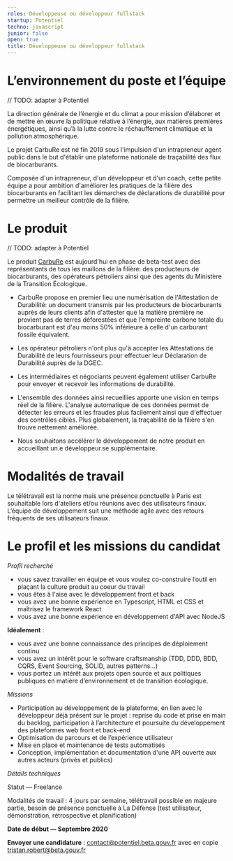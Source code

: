```yaml
---
roles: Développeuse ou développeur fullstack
startup: Potentiel
techno: javascript 
junior: false
open: true 
title: Développeuse ou développeur fullstack
---
```


# L’environnement du poste et l’équipe

// TODO: adapter à Potentiel

La direction générale de l’énergie et du climat a pour mission d’élaborer et de mettre en œuvre la politique relative à l’énergie, aux matières premières énergétiques, ainsi qu’à la lutte contre le réchauffement climatique et la pollution atmosphérique.

Le projet CarbuRe est né fin 2019 sous l'impulsion d'un intrapreneur agent public dans le but d'établir une plateforme nationale de traçabilité des flux de biocarburants.

Composée d'un intrapreneur, d'un développeur et d'un coach, cette petite équipe a pour ambition d'améliorer les pratiques de la filière des biocarburants en facilitant les démarches de déclarations de durabilité pour permettre un meilleur contrôle de la filière.

# Le produit

// TODO: adapter à Potentiel

Le produit [CarbuRe](https://carbure.beta.gouv.fr/) est aujourd'hui en phase de beta-test avec des représentants de tous les maillons de la filière: des producteurs de biocarburants, des opérateurs pétroliers ainsi que des agents du Ministère de la Transition Écologique.

- CarbuRe propose en premier lieu une numérisation de l'Attestation de Durabilité: un document transmis par les producteurs de biocarburants auprès de leurs clients afin d'attester que la matière première ne provient pas de terres déforestées et que l'empreinte carbone totale du biocarburant est d'au moins 50% inférieure à celle d'un carburant fossile équivalent.

- Les opérateur pétroliers n'ont plus qu'à accepter les Attestations de Durabilité de leurs fournisseurs pour effectuer leur Déclaration de Durabilité auprès de la DGEC. 

- Les intermédiaires et négociants peuvent également utiliser CarbuRe pour envoyer et recevoir les informations de durabilité.

- L'ensemble des données ainsi recueillies apporte une vision en temps réel de la filière. L'analyse automatique de ces données permet de détecter les erreurs et les fraudes plus facilement ainsi que d'effectuer des contrôles ciblés. Plus globalement, la traçabilité de la filière s'en trouve nettement améliorée.

- Nous souhaitons accélérer le développement de notre produit en accueillant un.e développeur.se supplémentaire. 


# Modalités de travail

Le télétravail est la norme mais une présence ponctuelle à Paris est souhaitable lors d'ateliers et/ou réunions avec des utilisateurs finaux.
L’équipe de développement suit une méthode agile avec des retours fréquents de ses utilisateurs finaux.


# Le profil et les missions du candidat

_Profil recherché_

- vous savez travailler en équipe et vous voulez co-construire l’outil en plaçant la culture produit au coeur du travail
- vous êtes à l'aise avec le développement front et back
- vous avez une bonne expérience en Typescript, HTML et CSS et maîtrisez le framework React
- vous avez une bonne expérience en développement d'API avec NodeJS


**Idéalement** :

- vous avez une bonne connaissance des principes de déploiement continu
- vous avez un intérêt pour le software craftsmanship (TDD, DDD, BDD, CQRS, Event Sourcing, SOLID, autres patterns...)
- vous portez un intérêt aux projets open source et aux politiques publiques en matière d’environnement et de transition écologique.


_Missions_

- Participation au développement de la plateforme, en lien avec le développeur déjà présent sur le projet : reprise du code et prise en main du backlog, participation à l’architecture et poursuite du développement des plateformes web front et back-end
- Optimisation du parcours et de l’expérience utilisateur
- Mise en place et maintenance de tests automatisés
- Conception, implémentation et documentation d'une API ouverte aux autres acteurs (privés et publics)

_Détails techniques_

Statut — Freelance

Modalités de travail : 4 jours par semaine, télétravail possible en majeure partie, besoin de présence ponctuelle à La Défense (test utilisateur, démonstration, rétrospective et planification)

**Date de début — Septembre 2020**

**Envoyer une candidature** : contact@potentiel.beta.gouv.fr avec en copie tristan.robert@beta.gouv.fr 

